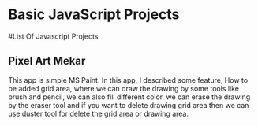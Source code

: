 # Basic JavaScript Projects 
#List Of Javascript Projects 
## Pixel Art Mekar
This app is simple MS Paint.
In this app, I described some feature, How to be added grid area, where we can draw the drawing by some tools like brush and pencil, we can also fill different color, we can erase the drawing by the eraser tool and if you want to delete drawing grid area then we can use duster tool for delete the grid area or drawing area.



